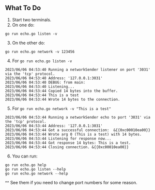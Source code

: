 ## What To Do

1. Start two terminals.
2. On one do:

`go run echo.go listen -v`

3. On the other do:

`go run echo.go network -v 123456`

4. For `go run echo.go listen -v`

```
2023/06/06 04:53:40 Running a networkSender listener on port '3031' via the 'tcp' protocol.
2023/06/06 04:53:40 Address: '127.0.0.1:3031'
2023/06/06 04:53:40 DEBUG: from main:
2023/06/06 04:53:40 Listening...
2023/06/06 04:53:44 Copied 14 bytes into the buffer.
2023/06/06 04:53:44 This is a test
2023/06/06 04:53:44 Wrote 14 bytes to the connection.
```

5. For `go run echo.go network -v "This is a test"`

```
2023/06/06 04:53:44 Running a networkSender echo to port '3031' via the 'tcp' protocol.
2023/06/06 04:53:44 Address: '127.0.0.1:3031'
2023/06/06 04:53:44 Got a successful connection:  &{{0xc00010ea00}}
2023/06/06 04:53:44 Wrote arg 0 (This is a test) with 14 bytes.
2023/06/06 04:53:44 Listening for response now...
2023/06/06 04:53:44 Got response 14 bytes: This is a test.
2023/06/06 04:53:44 Closing connection. &{{0xc00010ea00}}
```
6. You can run:
```
go run echo.go help
go run echo.go listen --help
go run echo.go network --help
```

^^ See them if you need to change port numbers for some reason.